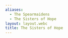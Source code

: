 ```yaml
---
aliases:
  - The Spearmaidens
  - The Sisters of Hope
layout: layout.webc
title: The Sisters of Hope
---
```


